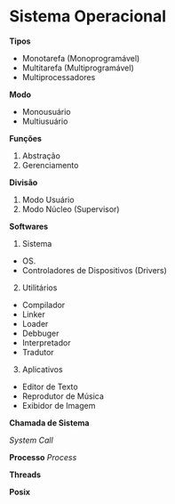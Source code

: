 # Sistema Operacional

**Tipos**
* Monotarefa (Monoprogramável)
* Multitarefa (Multiprogramável)
* Multiprocessadores

**Modo**
* Monousuário
* Multiusuário

**Funções**
1. Abstração
2. Gerenciamento

**Divisão**
1. Modo Usuário
2. Modo Núcleo (Supervisor)

**Softwares**
1. Sistema
  * OS.
  * Controladores de Dispositivos (Drivers)
2. Utilitários
  * Compilador
  * Linker
  * Loader
  * Debbuger
  * Interpretador
  * Tradutor
3. Aplicativos
  * Editor de Texto
  * Reprodutor de Música
  * Exibidor de Imagem

**Chamada de Sistema**

*System Call*

**Processo**
*Process*

**Threads**

**Posix**

